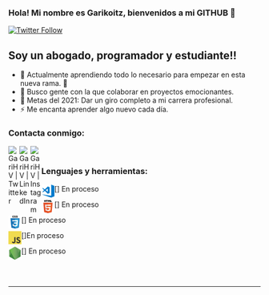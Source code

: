 ### Hola! Mi nombre es Garikoitz, bienvenidos a mi GITHUB  👋

[![Twitter Follow](https://img.shields.io/twitter/follow/gariherrero?color=1DA1F2&logo=twitter&style=for-the-badge)](https://twitter.com/gariherrero)

## Soy un abogado, programador y  estudiante!!

- 🌱 Actualmente aprendiendo todo lo necesario para empezar en esta nueva rama. 🤣
- 👯 Busco gente con la que colaborar en proyectos emocionantes.
- 🥅 Metas del 2021: Dar un giro completo a mi carrera profesional.
- ⚡ Me encanta aprender algo nuevo cada día.

### Contacta conmigo:

[<img align="left" alt="GariHV | Twitter" width="22px" src="https://cdn.jsdelivr.net/npm/simple-icons@v3/icons/twitter.svg" />][twitter]
[<img align="left" alt="GariHV | LinkedIn" width="22px" src="https://cdn.jsdelivr.net/npm/simple-icons@v3/icons/linkedin.svg" />][linkedin]
[<img align="left" alt="GariHV | Instagram" width="22px" src="https://cdn.jsdelivr.net/npm/simple-icons@v3/icons/instagram.svg" />][instagram]

<br />

### Lenguajes y herramientas:

[<img align="left" alt="Visual Studio Code" width="26px" src="https://raw.githubusercontent.com/github/explore/80688e429a7d4ef2fca1e82350fe8e3517d3494d/topics/visual-studio-code/visual-studio-code.png" />] En proceso <br />

[<img align="left" alt="HTML5" width="26px" src="https://raw.githubusercontent.com/github/explore/80688e429a7d4ef2fca1e82350fe8e3517d3494d/topics/html/html.png" />] En proceso <br />

[<img align="left" alt="CSS3" width="26px" src="https://raw.githubusercontent.com/github/explore/80688e429a7d4ef2fca1e82350fe8e3517d3494d/topics/css/css.png" />] En proceso <br />

[<img align="left" alt="JavaScript" width="26px" src="https://raw.githubusercontent.com/github/explore/80688e429a7d4ef2fca1e82350fe8e3517d3494d/topics/javascript/javascript.png" />]En proceso <br />

[<img align="left" alt="Node.js" width="26px" src="https://raw.githubusercontent.com/github/explore/80688e429a7d4ef2fca1e82350fe8e3517d3494d/topics/nodejs/nodejs.png" />] En proceso <br />


<br />
<br />

---



[twitter]: https://twitter.com/gariherrero
[instagram]: https://instagram.com/gariherrero
[linkedin]: https://www.linkedin.com/in/garikoitz-herrero-vargas-25303487/
